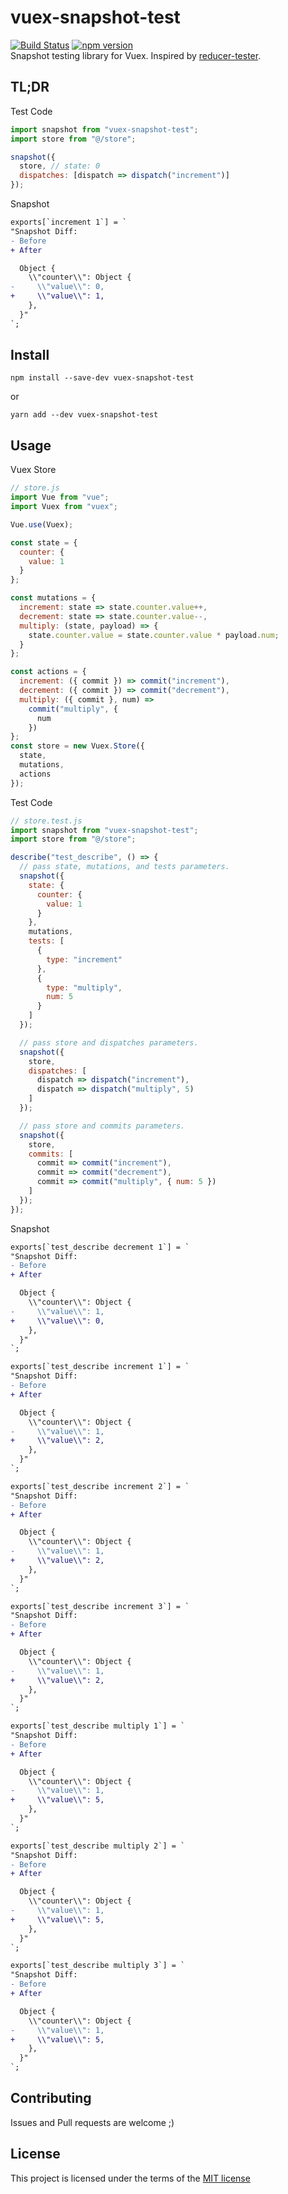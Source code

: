 # vuex-snapshot-test
[![Build Status](https://travis-ci.org/shisama/vuex-snapshot-test.svg?branch=master)](https://travis-ci.org/shisama/vuex-snapshot-test) 
[![npm version](https://badge.fury.io/js/vuex-snapshot-test.svg)](https://badge.fury.io/js/vuex-snapshot-test)  
Snapshot testing library for Vuex.
Inspired by [reducer-tester](https://github.com/akameco/reducer-tester).

## TL;DR

Test Code

```js
import snapshot from "vuex-snapshot-test";
import store from "@/store";

snapshot({
  store, // state: 0
  dispatches: [dispatch => dispatch("increment")]
});
```

Snapshot

```diff
exports[`increment 1`] = `
"Snapshot Diff:
- Before
+ After

  Object {
    \\"counter\\": Object {
-     \\"value\\": 0,
+     \\"value\\": 1,
    },
  }"
`;
```


## Install

```
npm install --save-dev vuex-snapshot-test
```

or

```
yarn add --dev vuex-snapshot-test
```


## Usage

Vuex Store

```js
// store.js
import Vue from "vue";
import Vuex from "vuex";

Vue.use(Vuex);

const state = {
  counter: {
    value: 1
  }
};

const mutations = {
  increment: state => state.counter.value++,
  decrement: state => state.counter.value--,
  multiply: (state, payload) => {
    state.counter.value = state.counter.value * payload.num;
  }
};

const actions = {
  increment: ({ commit }) => commit("increment"),
  decrement: ({ commit }) => commit("decrement"),
  multiply: ({ commit }, num) =>
    commit("multiply", {
      num
    })
};
const store = new Vuex.Store({
  state,
  mutations,
  actions
});
```

Test Code

```js
// store.test.js
import snapshot from "vuex-snapshot-test";
import store from "@/store";

describe("test_describe", () => {
  // pass state, mutations, and tests parameters.
  snapshot({
    state: {
      counter: {
        value: 1
      }
    },
    mutations,
    tests: [
      {
        type: "increment"
      },
      {
        type: "multiply",
        num: 5
      }
    ]
  });

  // pass store and dispatches parameters.
  snapshot({
    store,
    dispatches: [
      dispatch => dispatch("increment"),
      dispatch => dispatch("multiply", 5)
    ]
  });

  // pass store and commits parameters.
  snapshot({
    store,
    commits: [
      commit => commit("increment"),
      commit => commit("decrement"),
      commit => commit("multiply", { num: 5 })
    ]
  });
});

```

Snapshot

```diff
exports[`test_describe decrement 1`] = `
"Snapshot Diff:
- Before
+ After

  Object {
    \\"counter\\": Object {
-     \\"value\\": 1,
+     \\"value\\": 0,
    },
  }"
`;

exports[`test_describe increment 1`] = `
"Snapshot Diff:
- Before
+ After

  Object {
    \\"counter\\": Object {
-     \\"value\\": 1,
+     \\"value\\": 2,
    },
  }"
`;

exports[`test_describe increment 2`] = `
"Snapshot Diff:
- Before
+ After

  Object {
    \\"counter\\": Object {
-     \\"value\\": 1,
+     \\"value\\": 2,
    },
  }"
`;

exports[`test_describe increment 3`] = `
"Snapshot Diff:
- Before
+ After

  Object {
    \\"counter\\": Object {
-     \\"value\\": 1,
+     \\"value\\": 2,
    },
  }"
`;

exports[`test_describe multiply 1`] = `
"Snapshot Diff:
- Before
+ After

  Object {
    \\"counter\\": Object {
-     \\"value\\": 1,
+     \\"value\\": 5,
    },
  }"
`;

exports[`test_describe multiply 2`] = `
"Snapshot Diff:
- Before
+ After

  Object {
    \\"counter\\": Object {
-     \\"value\\": 1,
+     \\"value\\": 5,
    },
  }"
`;

exports[`test_describe multiply 3`] = `
"Snapshot Diff:
- Before
+ After

  Object {
    \\"counter\\": Object {
-     \\"value\\": 1,
+     \\"value\\": 5,
    },
  }"
`;
```


## Contributing
Issues and Pull requests are welcome ;)

## License
This project is licensed under the terms of the
[MIT license](./LICENSE)
